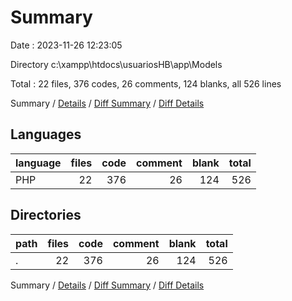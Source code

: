 # Summary

Date : 2023-11-26 12:23:05

Directory c:\\xampp\\htdocs\\usuariosHB\\app\\Models

Total : 22 files,  376 codes, 26 comments, 124 blanks, all 526 lines

Summary / [Details](details.md) / [Diff Summary](diff.md) / [Diff Details](diff-details.md)

## Languages
| language | files | code | comment | blank | total |
| :--- | ---: | ---: | ---: | ---: | ---: |
| PHP | 22 | 376 | 26 | 124 | 526 |

## Directories
| path | files | code | comment | blank | total |
| :--- | ---: | ---: | ---: | ---: | ---: |
| . | 22 | 376 | 26 | 124 | 526 |

Summary / [Details](details.md) / [Diff Summary](diff.md) / [Diff Details](diff-details.md)
